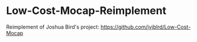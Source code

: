 # Low-Cost-Mocap-Reimplement
Reimplement of Joshua Bird's project: https://github.com/jyjblrd/Low-Cost-Mocap
